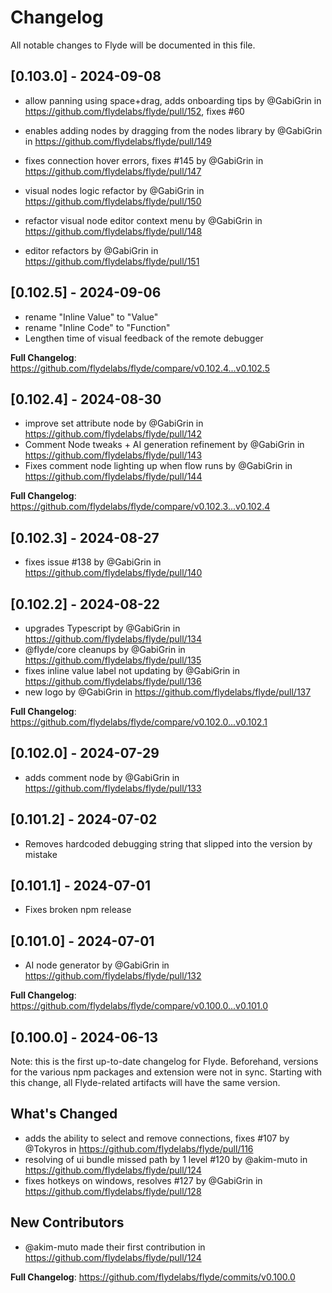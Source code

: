 # Changelog

All notable changes to Flyde will be documented in this file.

## [0.103.0] - 2024-09-08

- allow panning using space+drag, adds onboarding tips by @GabiGrin in https://github.com/flydelabs/flyde/pull/152, fixes #60
- enables adding nodes by dragging from the nodes library by @GabiGrin in https://github.com/flydelabs/flyde/pull/149
- fixes connection hover errors, fixes #145 by @GabiGrin in https://github.com/flydelabs/flyde/pull/147

- visual nodes logic refactor by @GabiGrin in https://github.com/flydelabs/flyde/pull/150
- refactor visual node editor context menu by @GabiGrin in https://github.com/flydelabs/flyde/pull/148
- editor refactors by @GabiGrin in https://github.com/flydelabs/flyde/pull/151

## [0.102.5] - 2024-09-06

- rename "Inline Value" to "Value"
- rename "Inline Code" to "Function"
- Lengthen time of visual feedback of the remote debugger

**Full Changelog**: https://github.com/flydelabs/flyde/compare/v0.102.4...v0.102.5

## [0.102.4] - 2024-08-30

- improve set attribute node by @GabiGrin in https://github.com/flydelabs/flyde/pull/142
- Comment Node tweaks + AI generation refinement by @GabiGrin in https://github.com/flydelabs/flyde/pull/143
- Fixes comment node lighting up when flow runs by @GabiGrin in https://github.com/flydelabs/flyde/pull/144

**Full Changelog**: https://github.com/flydelabs/flyde/compare/v0.102.3...v0.102.4

## [0.102.3] - 2024-08-27

- fixes issue #138 by @GabiGrin in https://github.com/flydelabs/flyde/pull/140

## [0.102.2] - 2024-08-22

- upgrades Typescript by @GabiGrin in https://github.com/flydelabs/flyde/pull/134
- @flyde/core cleanups by @GabiGrin in https://github.com/flydelabs/flyde/pull/135
- fixes inline value label not updating by @GabiGrin in https://github.com/flydelabs/flyde/pull/136
- new logo by @GabiGrin in https://github.com/flydelabs/flyde/pull/137

**Full Changelog**: https://github.com/flydelabs/flyde/compare/v0.102.0...v0.102.1

## [0.102.0] - 2024-07-29

- adds comment node by @GabiGrin in https://github.com/flydelabs/flyde/pull/133

## [0.101.2] - 2024-07-02

- Removes hardcoded debugging string that slipped into the version by mistake

## [0.101.1] - 2024-07-01

- Fixes broken npm release

## [0.101.0] - 2024-07-01

- AI node generator by @GabiGrin in https://github.com/flydelabs/flyde/pull/132

**Full Changelog**: https://github.com/flydelabs/flyde/compare/v0.100.0...v0.101.0

## [0.100.0] - 2024-06-13

Note: this is the first up-to-date changelog for Flyde. Beforehand, versions for the various npm packages and extension were not in sync. Starting with this change, all Flyde-related artifacts will have the same version.

## What's Changed

- adds the ability to select and remove connections, fixes #107 by @Tokyros in https://github.com/flydelabs/flyde/pull/116
- resolving of ui bundle missed path by 1 level #120 by @akim-muto in https://github.com/flydelabs/flyde/pull/124
- fixes hotkeys on windows, resolves #127 by @GabiGrin in https://github.com/flydelabs/flyde/pull/128

## New Contributors

- @akim-muto made their first contribution in https://github.com/flydelabs/flyde/pull/124

**Full Changelog**: https://github.com/flydelabs/flyde/commits/v0.100.0
